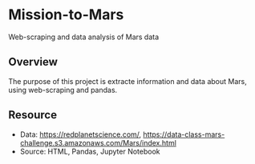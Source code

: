 # Mission-to-Mars
Web-scraping and data analysis of Mars data 

## Overview
The purpose of this project is extracte information and data about Mars, using web-scraping and pandas.

## Resource 
- Data: https://redplanetscience.com/, https://data-class-mars-challenge.s3.amazonaws.com/Mars/index.html
- Source: HTML, Pandas, Jupyter Notebook 
